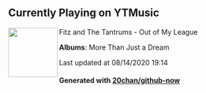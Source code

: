 ## Currently Playing on YTMusic

[<img align="left" width="100" src="https://lh3.googleusercontent.com/zPolhu6KIY5HDyFYwKVK7L3lRHCPOy2ehGJ8S2UgTBPkqGb9KMZ5rlcyR6dFm2_S4P5yVT-WzmOrjzaJ">](https://music.youtube.com/channel/UCYDHG41CGrBZhbFw7lZMI9w)

Fitz and The Tantrums - Out of My League

**Albums**: More Than Just a Dream

Last updated at 08/14/2020 19:14

#### Generated with [20chan/github-now](https://github.com/20chan/github-now)


<!--
**20chan/20chan** is a ✨ _special_ ✨ repository because its `README.md` (this file) appears on your GitHub profile.

Here are some ideas to get you started:

- 🔭 I’m currently working on ...
- 🌱 I’m currently learning ...
- 👯 I’m looking to collaborate on ...
- 🤔 I’m looking for help with ...
- 💬 Ask me about ...
- 📫 How to reach me: ...
- 😄 Pronouns: ...
- ⚡ Fun fact: ...
-->
